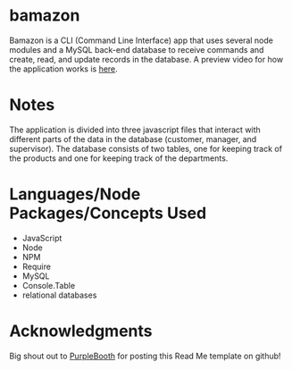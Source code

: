 # bamazon

Bamazon is a CLI (Command Line Interface) app that uses several node modules and a MySQL back-end database to receive commands and create, read, and update records in the database. A preview video for how the application works is [here](#).

# Notes
The application is divided into three javascript files that interact with different parts of the data in the database (customer, manager, and supervisor). The database consists of two tables, one for keeping track of the products and one for keeping track of the departments.

# Languages/Node Packages/Concepts Used
- JavaScript
- Node
- NPM
- Require
- MySQL
- Console.Table
- relational databases

# Acknowledgments

Big shout out to [PurpleBooth](https://gist.github.com/PurpleBooth/109311bb0361f32d87a2) for posting this Read Me template on github!
